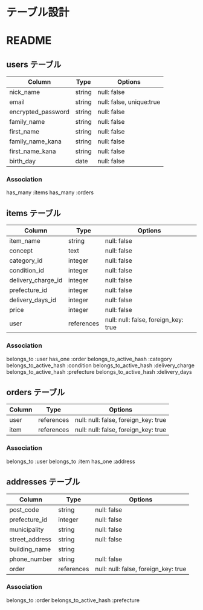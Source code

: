# テーブル設計
# README

## users テーブル

| Column                  | Type   | Options                  |
| ------------------      | ------ | -----------              |
| nick_name               | string | null: false              |
| email                   | string | null: false, unique:true |
| encrypted_password      | string | null: false              |
| family_name             | string | null: false              |
| first_name              | string | null: false              |
| family_name_kana        | string | null: false              |
| first_name_kana         | string | null: false              |
| birth_day               | date   | null: false              |

### Association
has_many :items
has_many :orders


## items テーブル

| Column               | Type       | Options                              |
| ------               | ------     | -------------------------------      |
| item_name            | string     | null: false                          |
| concept              | text       | null: false                          |
| category_id          | integer    | null: false                          |
| condition_id         | integer    | null: false                          |
| delivery_charge_id   | integer    | null: false                          |
| prefecture_id        | integer    | null: false                          |
| delivery_days_id     | integer    | null: false                          |
| price                | integer    | null: false                          |
| user                 | references | null: null: false, foreign_key: true |

### Association
belongs_to :user
has_one :order
belongs_to_active_hash :category
belongs_to_active_hash :condition
belongs_to_active_hash :delivery_charge
belongs_to_active_hash :prefecture
belongs_to_active_hash :delivery_days

## orders テーブル

| Column               | Type       | Options                              |
| ------               | ------     | -------------------------------      |
| user                 | references | null: null: false, foreign_key: true |
| item                 | references | null: null: false, foreign_key: true |

### Association
belongs_to :user
belongs_to :item
has_one :address


## addresses テーブル

| Column               | Type       | Options                              |
| ------               | ------     | -------------------------------      |
| post_code            | string     | null: false                          |
| prefecture_id        | integer    | null: false                          |
| municipality         | string     | null: false                          |
| street_address       | string     | null: false                          |
| building_name        | string     |                                      |
| phone_number         | string     | null: false                          |
| order                 | references | null: null: false, foreign_key: true |

### Association
belongs_to :order
belongs_to_active_hash :prefecture

